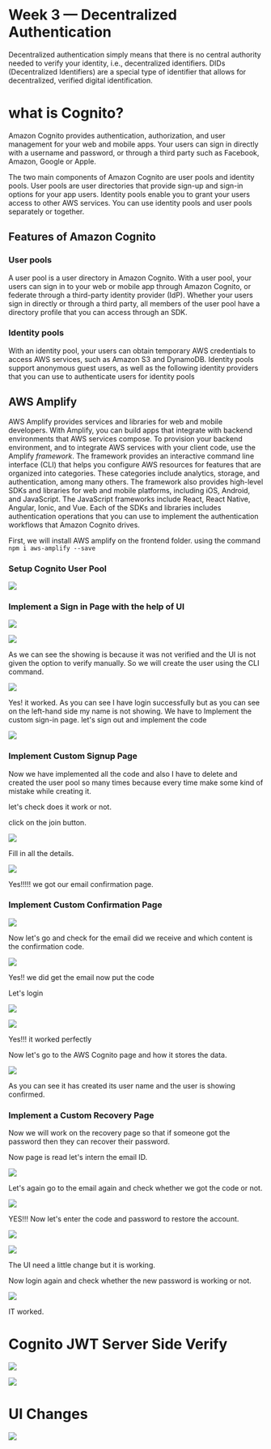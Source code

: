 # Week 3 — Decentralized Authentication

Decentralized authentication simply means that there is no central authority needed to verify your identity, i.e., decentralized identifiers. DIDs (Decentralized Identifiers) are a special type of identifier that allows for decentralized, verified digital identification.

# what is Cognito?

Amazon Cognito provides authentication, authorization, and user management for your web and mobile apps. Your users can sign in directly with a username and password, or through a third party such as Facebook, Amazon, Google or Apple.

The two main components of Amazon Cognito are user pools and identity pools. User pools are user directories that provide sign-up and sign-in options for your app users. Identity pools enable you to grant your users access to other AWS services. You can use identity pools and user pools separately or together.

## **Features of Amazon Cognito**

### **User pools**

A user pool is a user directory in Amazon Cognito. With a user pool, your users can sign in to your web or mobile app through Amazon Cognito, or federate through a third-party identity provider (IdP). Whether your users sign in directly or through a third party, all members of the user pool have a directory profile that you can access through an SDK.

### **Identity pools**

With an identity pool, your users can obtain temporary AWS credentials to access AWS services, such as Amazon S3 and DynamoDB. Identity pools support anonymous guest users, as well as the following identity providers that you can use to authenticate users for identity pools

## AWS Amplify

AWS Amplify provides services and libraries for web and mobile developers. With Amplify, you can build apps that integrate with backend environments that AWS services compose. To provision your backend environment, and to integrate AWS services with your client code, use the Amplify *framework*. The framework provides an interactive command line interface (CLI) that helps you configure AWS resources for features that are organized into categories. These categories include analytics, storage, and authentication, among many others. The framework also provides high-level SDKs and libraries for web and mobile platforms, including iOS, Android, and JavaScript. The JavaScript frameworks include React, React Native, Angular, Ionic, and Vue. Each of the SDKs and libraries includes authentication operations that you can use to implement the authentication workflows that Amazon Cognito drives. 

First, we will install AWS amplify on the frontend folder. using the command `npm i aws-amplify --save` 

### Setup Cognito User Pool

![](img/week-3/week3%20(1).png)

### Implement a Sign in Page with the help of UI

![](img/week-3/week3%20(2).png)

![](img/week-3/week3%20(3).png)

As we can see the showing is because it was not verified and the UI is not given the option to verify manually.
So we will create the user using the CLI command.

![](img/week-3/week3%20(4).png)

Yes! it worked. As you can see I have login successfully but as you can see on the left-hand side my name is not showing. We have to Implement the custom sign-in page.
let's sign out and implement the code

![](img/week-3/week3%20(5).png)

### Implement Custom Signup Page

Now we have implemented all the code and also I have to delete and created the user pool so many times because every time make some kind of mistake while creating it.

let's check does it work or not.

click on the join button.

![](img/week-3/week3%20(6).png)

Fill in all the details.

![](img/week-3/week3%20(19).png)

Yes!!!!! we got our email confirmation page. 

### Implement Custom Confirmation Page

![](img/week-3/week3%20(8).png)

Now let's go and check for the email did we receive and which content is the confirmation code.

![](img/week-3/week3%20(9).png)

Yes!! we did get the email now put the code

Let's login

![](img/week-3/week3%20(10).png)

![](img/week-3/week3%20(11).png)

Yes!!! it worked perfectly

Now let's go to the AWS Cognito page and how it stores the data.

![](img/week-3/week3%20(12).png)

As you can see it has created its user name and the user is showing confirmed.

### Implement a Custom Recovery Page

Now we will work on the recovery page so that if someone got the password then they can recover their password.

Now page is read let's intern the email ID.

![](img/week-3/week3%20(13).png)

Let's again go to the email again and check whether we got the code or not.

![](img/week-3/week3%20(14).png)
 
 YES!!! Now let's enter the code and password to restore the account.

 ![](img/week-3/week3%20(15).png)

![](img/week-3/week3%20(16).png)

The UI need a little change but it is working.

Now login again and check whether the new password is working or not.

![](img/week-3/week3%20(17).png)

IT worked.

# Cognito JWT Server Side Verify

![](img/week-3/week3%20(18).png)

![](img/week-3/week3%20(19).png)

# UI Changes

![](img/week-3/week3%20(20).png)